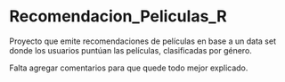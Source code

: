 # Recomendacion_Peliculas_R
Proyecto que emite recomendaciones de películas en base a un data set donde los usuarios puntúan las películas, clasificadas por género.

Falta agregar comentarios para que quede todo mejor explicado.
